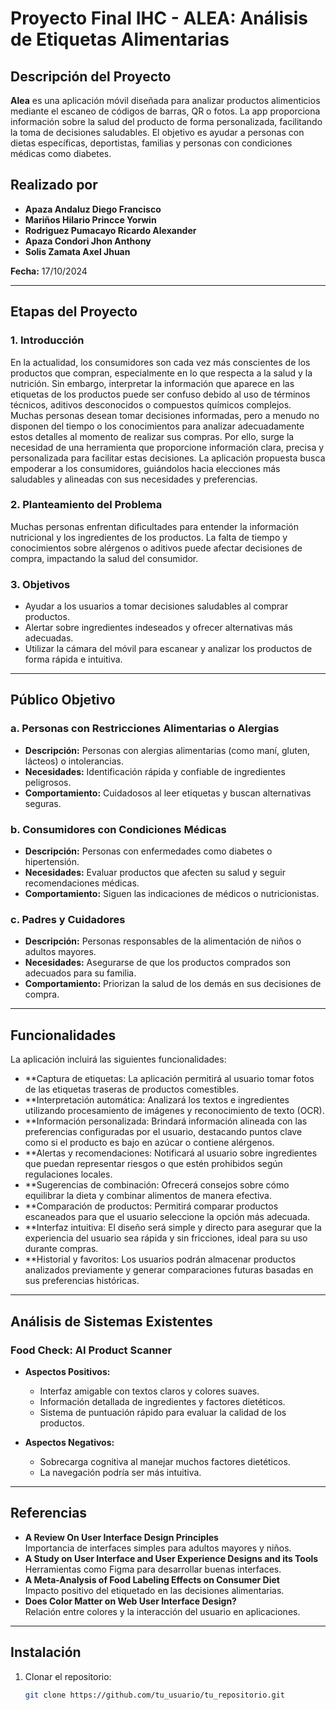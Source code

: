 # Proyecto Final IHC - ALEA: Análisis de Etiquetas Alimentarias

## Descripción del Proyecto  
**Alea** es una aplicación móvil diseñada para analizar productos alimenticios mediante el escaneo de códigos de barras, QR o fotos. La app proporciona información sobre la salud del producto de forma personalizada, facilitando la toma de decisiones saludables. El objetivo es ayudar a personas con dietas específicas, deportistas, familias y personas con condiciones médicas como diabetes.

## Realizado por  
- **Apaza Andaluz Diego Francisco**  
- **Mariños Hilario Princce Yorwin**  
- **Rodriguez Pumacayo Ricardo Alexander**  
- **Apaza Condori Jhon Anthony**  
- **Solis Zamata Axel Jhuan**  

**Fecha:** 17/10/2024

---

## Etapas del Proyecto  

### 1. Introducción  
En la actualidad, los consumidores son cada vez más conscientes de los productos que compran, especialmente en lo que respecta a la salud y la nutrición. Sin embargo, interpretar la información que aparece en las etiquetas de los productos puede ser confuso debido al uso de términos técnicos, aditivos desconocidos o compuestos químicos complejos. Muchas personas desean tomar decisiones informadas, pero a menudo no disponen del tiempo o los conocimientos para analizar adecuadamente estos detalles al momento de realizar sus compras. Por ello, surge la necesidad de una herramienta que proporcione información clara, precisa y personalizada para facilitar estas decisiones. La aplicación propuesta busca empoderar a los consumidores, guiándolos hacia elecciones más saludables y alineadas con sus necesidades y preferencias.

### 2. Planteamiento del Problema  
Muchas personas enfrentan dificultades para entender la información nutricional y los ingredientes de los productos. La falta de tiempo y conocimientos sobre alérgenos o aditivos puede afectar decisiones de compra, impactando la salud del consumidor.

### 3. Objetivos  
- Ayudar a los usuarios a tomar decisiones saludables al comprar productos.  
- Alertar sobre ingredientes indeseados y ofrecer alternativas más adecuadas.  
- Utilizar la cámara del móvil para escanear y analizar los productos de forma rápida e intuitiva.

---

## Público Objetivo  

### a. Personas con Restricciones Alimentarias o Alergias  
- **Descripción:** Personas con alergias alimentarias (como maní, gluten, lácteos) o intolerancias.  
- **Necesidades:** Identificación rápida y confiable de ingredientes peligrosos.  
- **Comportamiento:** Cuidadosos al leer etiquetas y buscan alternativas seguras.

### b. Consumidores con Condiciones Médicas  
- **Descripción:** Personas con enfermedades como diabetes o hipertensión.  
- **Necesidades:** Evaluar productos que afecten su salud y seguir recomendaciones médicas.  
- **Comportamiento:** Siguen las indicaciones de médicos o nutricionistas.

### c. Padres y Cuidadores  
- **Descripción:** Personas responsables de la alimentación de niños o adultos mayores.  
- **Necesidades:** Asegurarse de que los productos comprados son adecuados para su familia.  
- **Comportamiento:** Priorizan la salud de los demás en sus decisiones de compra.

---

## Funcionalidades  

La aplicación incluirá las siguientes funcionalidades:
- **Captura de etiquetas: La aplicación permitirá al usuario tomar fotos de las etiquetas traseras de productos comestibles.
- **Interpretación automática: Analizará los textos e ingredientes utilizando procesamiento de imágenes y reconocimiento de texto (OCR).
- **Información personalizada: Brindará información alineada con las preferencias configuradas por el usuario, destacando puntos clave como si el producto es bajo en azúcar o contiene alérgenos.
- **Alertas y recomendaciones: Notificará al usuario sobre ingredientes que puedan representar riesgos o que estén prohibidos según regulaciones locales.
- **Sugerencias de combinación: Ofrecerá consejos sobre cómo equilibrar la dieta y combinar alimentos de manera efectiva.
- **Comparación de productos: Permitirá comparar productos escaneados para que el usuario seleccione la opción más adecuada.
- **Interfaz intuitiva: El diseño será simple y directo para asegurar que la experiencia del usuario sea rápida y sin fricciones, ideal para su uso durante compras.
- **Historial y favoritos: Los usuarios podrán almacenar productos analizados previamente y generar comparaciones futuras basadas en sus preferencias históricas.
---

## Análisis de Sistemas Existentes  

### Food Check: AI Product Scanner  
- **Aspectos Positivos:**  
  - Interfaz amigable con textos claros y colores suaves.  
  - Información detallada de ingredientes y factores dietéticos.  
  - Sistema de puntuación rápido para evaluar la calidad de los productos.  

- **Aspectos Negativos:**  
  - Sobrecarga cognitiva al manejar muchos factores dietéticos.  
  - La navegación podría ser más intuitiva.  

---

## Referencias  
- **A Review On User Interface Design Principles**  
  Importancia de interfaces simples para adultos mayores y niños.  
- **A Study on User Interface and User Experience Designs and its Tools**  
  Herramientas como Figma para desarrollar buenas interfaces.  
- **A Meta-Analysis of Food Labeling Effects on Consumer Diet**  
  Impacto positivo del etiquetado en las decisiones alimentarias.  
- **Does Color Matter on Web User Interface Design?**  
  Relación entre colores y la interacción del usuario en aplicaciones.

---

## Instalación  
1. Clonar el repositorio:  
   ```bash
   git clone https://github.com/tu_usuario/tu_repositorio.git

